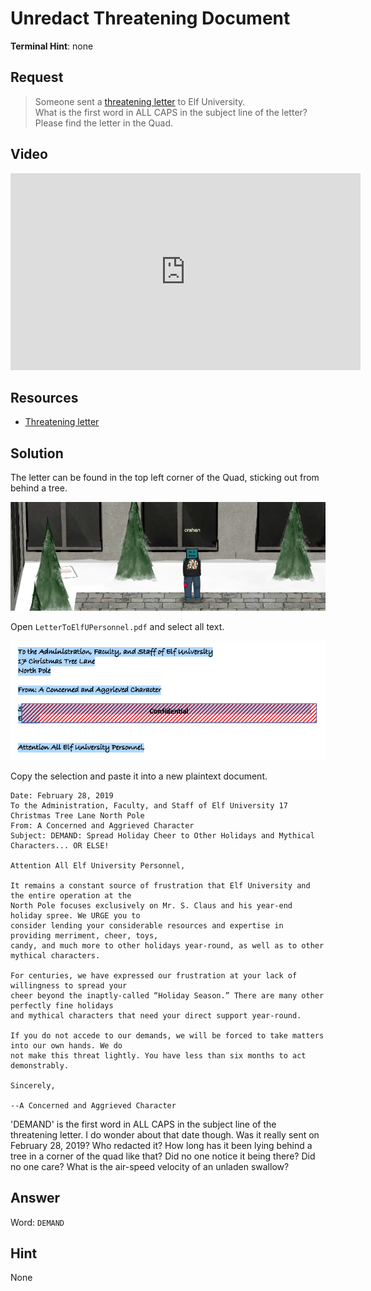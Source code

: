 # Unredact Threatening Document
**Terminal Hint**: none

## Request
> Someone sent a [threatening letter](https://downloads.elfu.org/LetterToElfUPersonnel.pdf) to Elf University.  
> What is the first word in ALL CAPS in the subject line of the letter?  
> Please find the letter in the Quad.  

## Video
<div class="video-wrapper">
<iframe width="560" height="315" src="https://www.youtube.com/embed/PmHcVRry17w?start=242" frameborder="0" allow="accelerometer; autoplay; encrypted-media; gyroscope; picture-in-picture" allowfullscreen></iframe>
</div>

## Resources
- [Threatening letter](https://downloads.elfu.org/LetterToElfUPersonnel.pdf)

## Solution
The letter can be found in the top left corner of the Quad, sticking out from behind a tree.

![Threatening Letter](../img/objectives/o2/o2_1.png)

Open `LetterToElfUPersonnel.pdf` and select all text.

![Select All Text](../img/objectives/o2/o2_2.png)

Copy the selection and paste it into a new plaintext document.

```text
Date: February 28, 2019
To the Administration, Faculty, and Staff of Elf University 17 Christmas Tree Lane North Pole
From: A Concerned and Aggrieved Character
Subject: DEMAND: Spread Holiday Cheer to Other Holidays and Mythical Characters... OR ELSE!

Attention All Elf University Personnel,

It remains a constant source of frustration that Elf University and the entire operation at the 
North Pole focuses exclusively on Mr. S. Claus and his year-end holiday spree. We URGE you to 
consider lending your considerable resources and expertise in providing merriment, cheer, toys,
candy, and much more to other holidays year-round, as well as to other mythical characters.

For centuries, we have expressed our frustration at your lack of willingness to spread your
cheer beyond the inaptly-called “Holiday Season.” There are many other perfectly fine holidays
and mythical characters that need your direct support year-round.

If you do not accede to our demands, we will be forced to take matters into our own hands. We do
not make this threat lightly. You have less than six months to act demonstrably.

Sincerely,

--A Concerned and Aggrieved Character
```

'DEMAND' is the first word in ALL CAPS in the subject line of the threatening letter. I do wonder about that date though. Was it really sent on February 28, 2019? Who redacted it? How long has it been lying behind a tree in a corner of the quad like that? Did no one notice it being there? Did no one care? What is the air-speed velocity of an unladen swallow?

## Answer
Word: `DEMAND`

## Hint
None
